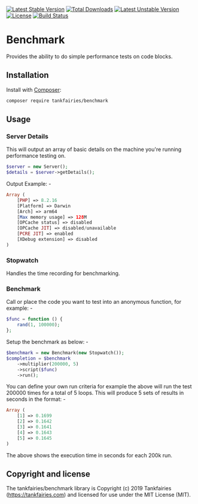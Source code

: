 [![Latest Stable Version](https://poser.pugx.org/tankfairies/benchmark/v/stable)](https://packagist.org/packages/tankfairies/benchmark)
[![Total Downloads](https://poser.pugx.org/tankfairies/benchmark/downloads)](https://packagist.org/packages/tankfairies/benchmark)
[![Latest Unstable Version](https://poser.pugx.org/tankfairies/benchmark/v/unstable)](https://packagist.org/packages/tankfairies/benchmark)
[![License](https://poser.pugx.org/tankfairies/benchmark/license)](https://packagist.org/packages/tankfairies/benchmark)
[![Build Status](https://travis-ci.com/tankfairies/benchmark.svg?branch=1.0)](https://travis-ci.com/github/tankfairies/benchmark)

# Benchmark

Provides the ability to do simple performance tests on code blocks.


## Installation

Install with [Composer](https://getcomposer.org/):

```bash
composer require tankfairies/benchmark 
```

## Usage

### Server Details

This will output an array of basic details on the machine you're running performance testing on.

```php
$server = new Server();
$details = $server->getDetails();
```

Output Example: -

```php
Array (
    [PHP] => 8.2.16
    [Platform] => Darwin
    [Arch] => arm64
    [Max memory usage] => 128M
    [OPCache status] => disabled
    [OPCache JIT] => disabled/unavailable
    [PCRE JIT] => enabled
    [XDebug extension] => disabled
)
```

### Stopwatch

Handles the time recording for benchmarking.

### Benchmark

Call or place the code you want to test into an anonymous function, for example: -

```php
$func = function () {
    rand(1, 100000);
};
```

Setup the benchmark as below: -

```php 
$benchmark = new Benchmark(new Stopwatch());
$completion = $benchmark
    ->multiplier(200000, 5)
    ->script($func)
    ->run();
```
You can define your own run criteria for example the above will run the test 
200000 times for a total of 5 loops.  This will produce 5 sets of results in
seconds in the format: -

```php
Array (
    [1] => 0.1699
    [2] => 0.1642
    [3] => 0.1641
    [4] => 0.1643
    [5] => 0.1645
)
```

The above shows the execution time in seconds for each 200k run.

## Copyright and license

The tankfairies/benchmark library is Copyright (c) 2019 Tankfairies (https://tankfairies.com) and licensed for use under the MIT License (MIT).
